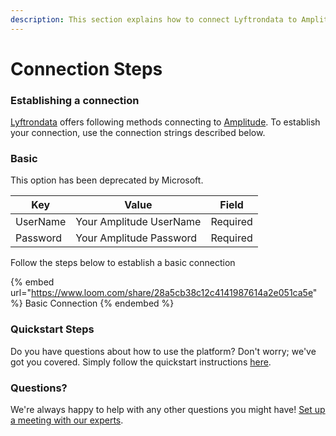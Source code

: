 ```yaml
---
description: This section explains how to connect Lyftrondata to Amplitude.
---
```


# Connection Steps

### Establishing a connection

[Lyftrondata](https://www.lyftrondata.com) offers following methods connecting to [Amplitude](https://www.lyftrondata.com/integration/marketing-analytics/amplitude/). To establish your connection, use the connection strings described below.

### Basic

This option has been deprecated by Microsoft.

| Key      | Value                   | Field    |
| -------- | ----------------------- | -------- |
| UserName | Your Amplitude UserName | Required |
| Password | Your Amplitude Password | Required |

Follow the steps below to establish a basic connection

{% embed url="https://www.loom.com/share/28a5cb38c12c4141987614a2e051ca5e" %}
Basic Connection
{% endembed %}

### Quickstart Steps

Do you have questions about how to use the platform? Don't worry; we've got you covered. Simply follow the quickstart instructions [here](./).

### Questions? <a href="#questions" id="questions"></a>

We're always happy to help with any other questions you might have! [Set up a meeting with our experts](https://www.lyftrondata.com/book-a-meeting/).
